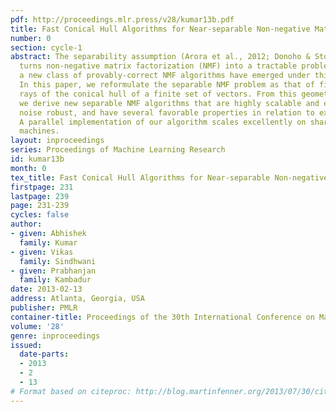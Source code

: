```yaml
---
pdf: http://proceedings.mlr.press/v28/kumar13b.pdf
title: Fast Conical Hull Algorithms for Near-separable Non-negative Matrix Factorization
number: 0
section: cycle-1
abstract: The separability assumption (Arora et al., 2012; Donoho & Stodden, 2003)
  turns non-negative matrix factorization (NMF) into a tractable problem. Recently,
  a new class of provably-correct NMF algorithms have emerged under this assumption.
  In this paper, we reformulate the separable NMF problem as that of finding the extreme
  rays of the conical hull of a finite set of vectors. From this geometric perspective,
  we derive new separable NMF algorithms that are highly scalable and empirically
  noise robust, and have several favorable properties in relation to existing methods.
  A parallel implementation of our algorithm scales excellently on shared and distributed-memory
  machines.
layout: inproceedings
series: Proceedings of Machine Learning Research
id: kumar13b
month: 0
tex_title: Fast Conical Hull Algorithms for Near-separable Non-negative Matrix Factorization
firstpage: 231
lastpage: 239
page: 231-239
cycles: false
author:
- given: Abhishek
  family: Kumar
- given: Vikas
  family: Sindhwani
- given: Prabhanjan
  family: Kambadur
date: 2013-02-13
address: Atlanta, Georgia, USA
publisher: PMLR
container-title: Proceedings of the 30th International Conference on Machine Learning
volume: '28'
genre: inproceedings
issued:
  date-parts:
  - 2013
  - 2
  - 13
# Format based on citeproc: http://blog.martinfenner.org/2013/07/30/citeproc-yaml-for-bibliographies/
---
```

